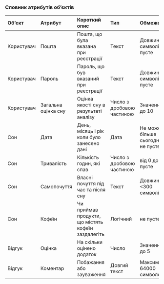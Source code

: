 ### Словник атрибутів об’єктів

| Об’єкт  | Атрибут | Короткий опис | Тип | Обмеження |
|:-       |:-       |:-             |:-   |:-         |
|Користувач|Пошта|Пошта, що була вказана при реєстрації|Текст   |Довжина < 64 символів, не пусте |
|Користувач|Пароль|Пароль, що був вказаний при реєстрації|Текст   |Довжина < 64 символів, не пусте|
|Користувач|Загальна оцінка сну|Оцінка якості сну в результаті аналізу|Число з дробовою частиною  |Значення від 1 до 10|
|Сон|Дата|День, місяць і рік коли було занесено дані|Дата  |Не може бути більше сьогоднішньої, не пусте|
|Сон|Тривалість|Кількість годин, які спав|Число з дробовою частиною|від 0 до 24, не пусте|
|Сон|Самопочуття|Власні почуття під час та після сну|Текст |Довжина <300 символів|
|Сон|Кофеїн|Чи приймав продукти, що містять кофеїн заздалегіть|Логічний|не пусте|
|Відгук|Оцінка|На скільки оцінено додаток|Число|Значення від 0 до 5|
|Відгук|Коментар|Побажання або зауваження|Довгий текст   |Максимум 64000 символов|
